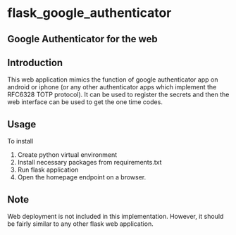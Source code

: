 # flask_google_authenticator

## Google Authenticator for the web
## Introduction
This web application mimics the function of google authenticator app on android or iphone (or any other authenticator apps which implement the RFC6328 TOTP protocol). It can be used to register the secrets and then the web interface can be used to get the one time codes.

## Usage
To install
1. Create python virtual environment
2. Install necessary packages from requirements.txt
3. Run flask application
4. Open the homepage endpoint on a browser.

## Note
Web deployment is not included in this implementation. However, it should be fairly similar to any other flask web application.
